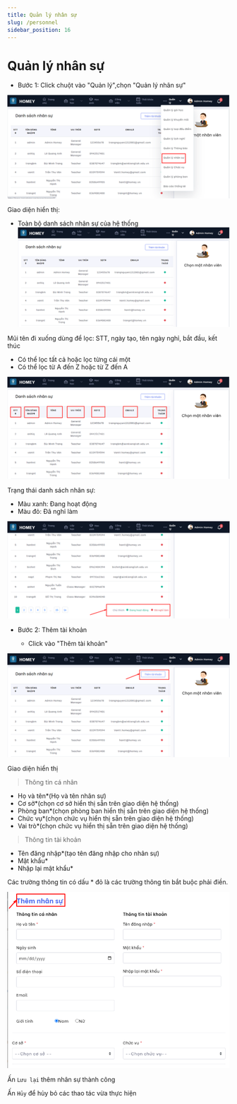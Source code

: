 ```yaml
---
title: Quản lý nhân sự
slug: /personnel
sidebar_position: 16
---
```


# Quản lý nhân sự

- Bước 1: Click chuột vào "Quản lý",chọn "Quản lý nhân sự"

![alt text](/img/manage/a33.png)

Giao diện hiển thị:
  + Toàn bộ danh sách nhân sự của hệ thống
![alt text](/img/manage/a34.png)

Mũi tên đi xuống dùng để lọc: STT, ngày tạo, tên ngày nghỉ, bắt đầu, kết thúc

  + Có thể lọc tất cả hoặc lọc từng cái một
  + Có thể lọc từ A đến Z hoặc từ Z đến A

![alt text](/img/manage/a35.png)

Trạng thái danh sách nhân sự:
  + Màu xanh: Đang hoạt động
  + Màu đỏ: Đã nghỉ làm

![alt text](/img/manage/a36.png)

- Bước 2: Thêm tài khoản

  + Click vào "Thêm tài khoản"

![alt text](/img/manage/a37.png)

Giao diện hiển thị

> Thông tin cá nhân
  + Họ và tên*(Họ và tên nhân sự)
  + Cơ sở*(chọn cơ sở hiển thị sẵn trên giao diện hệ thống)
  + Phòng ban*(chọn phòng ban hiển thị sẵn trên giao diện hệ thống)
  + Chức vụ*(chọn chức vụ hiển thị sẵn trên giao diện hệ thống)
  + Vai trò*(chọn chức vụ hiển thị sẵn trên giao diện hệ thống)

> Thông tin tài khoản
  + Tên đăng nhập*(tạo tên đăng nhập cho nhân sự)
  + Mật khẩu*
  + Nhập lại mật khẩu*

Các trường thông tin có dấu * đỏ là các trường thông tin bắt buộc phải điền.

![alt text](/img/manage/a38.png)

Ấn `Lưu lại` thêm nhân sự thành công

Ấn `Hủy` để hủy bỏ các thao tác vừa thực hiện
